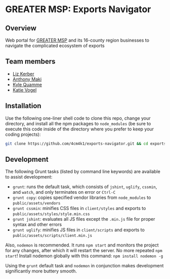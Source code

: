 # GREATER MSP: Exports Navigator

## Overview

Web portal for [GREATER MSP](https://greatermsp.org) and its 16-county region businesses to navigate the complicated ecosystem of exports

## Team members

- [Liz Kerber](https://github.com/emkerber)
- [Anthony Maki](https://github.com/4cm4k1)
- [Kyle Quamme](https://github.com/kylequamme)
- [Katie Vogel](https://github.com/katiebvogel)

## Installation

Use the following one-liner shell code to clone this repo, change your directory, and install all the npm packages to `node_modules` (be sure to execute this code inside of the directory where you prefer to keep your coding projects):

```sh
git clone https://github.com/4cm4k1/exports-navigator.git && cd exports-navigator && npm install
```

## Development

The following Grunt tasks (listed by command line keywords) are available to assist development:

- `grunt`: runs the default task, which consists of `jshint`, `uglify`, `cssmin`, and `watch`, and only terminates on error or `Ctrl-C`
- `grunt copy`: copies specified vendor libraries from `node_modules` to `public/assets/vendors`
- `grunt cssmin`: minifies CSS files in `client/styles` and exports to `public/assets/styles/style.min.css`
- `grunt jshint`: evaluates all JS files except the `.min.js` file for proper syntax and other errors
- `grunt uglify`: minifies JS files in `client/scripts` and exports to `public/assets/scripts/client.min.js`

Also, `nodemon` is recommended. It runs `npm start` and monitors the project for any changes, after which it will restart the server. No more repeated `npm start`! Install nodemon globally with this command: `npm install nodemon -g`

Using the `grunt` default task and `nodemon` in conjunction makes development significantly more buttery smooth.
